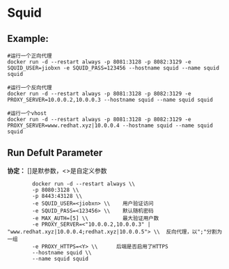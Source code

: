 Squid
===

## Example:

    #运行一个正向代理
    docker run -d --restart always -p 8081:3128 -p 8082:3129 -e SQUID_USER=jiobxn -e SQUID_PASS=123456 --hostname squid --name squid squid

    #运行一个反向代理
    docker run -d --restart always -p 8081:3128 -p 8082:3129 -e PROXY_SERVER=10.0.0.2,10.0.0.3 --hostname squid --name squid squid

    #运行一个vhost
    docker run -d --restart always -p 8081:3128 -p 8082:3129 -e PROXY_SERVER=www.redhat.xyz|10.0.0.4 --hostname squid --name squid squid

## Run Defult Parameter
**协定：** []是默参数，<>是自定义参数

			docker run -d --restart always \\
			-p 8080:3128 \\
			-p 8443:43128 \\
			-e SQUID_USER=<jiobxn> \\    用户验证访问
			-e SQUID_PASS=<123456> \\    默认随机密码
			-e MAX_AUTH=[5] \\           最大验证用户数
			-e PROXY_SERVER=<"10.0.0.2,10.0.0.3" | "www.redhat.xyz|10.0.0.4;redhat.xyz|10.0.0.5"> \\  反向代理，以";"分割为一组
			-e PROXY_HTTPS=<Y> \\      后端是否启用了HTTPS
			--hostname squid \\
			--name squid squid
